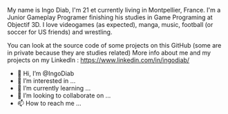 My name is Ingo Diab, I'm 21 et currently living in Montpellier, France. 
I'm a Junior Gameplay Programer finishing his studies in Game Programing at Objectif 3D.
I love videogames (as expected), manga, music, football (or soccer for US friends) and wrestling.

You can look at the source code of some projects on this GitHub (some are in private because they are studies related)
More info about me and my projects on my LinkedIn : https://www.linkedin.com/in/ingodiab/

- 👋 Hi, I’m @IngoDiab
- 👀 I’m interested in ...
- 🌱 I’m currently learning ...
- 💞️ I’m looking to collaborate on ...
- 📫 How to reach me ...

<!---
IngoDiab/IngoDiab is a ✨ special ✨ repository because its `README.md` (this file) appears on your GitHub profile.
You can click the Preview link to take a look at your changes.
--->
